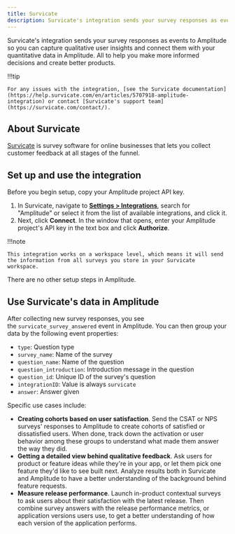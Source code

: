 ```yaml
---
title: Survicate
description: Survicate's integration sends your survey responses as events to Amplitude so you can capture qualitative user insights and connect them with your quantitative data in Amplitude.
---
```


Survicate's integration sends your survey responses as events to Amplitude so you can capture qualitative user insights and connect them with your quantitative data in Amplitude. All to help you make more informed decisions and create better products.

!!!tip

    For any issues with the integration, [see the Survicate documentation](https://help.survicate.com/en/articles/5707918-amplitude-integration) or contact [Survicate's support team](https://survicate.com/contact/).

## About Survicate

[Survicate](https://survicate.com/) is survey software for online businesses that lets you collect customer feedback at all stages of the funnel. 

## Set up and use the integration

Before you begin setup, copy your Amplitude project API key.

1. In Survicate, navigate to [**Settings > Integrations**](https://panel.survicate.com/#/o/0/w/0/settings/integrations/), search for "Amplitude" or select it from the list of available integrations, and click it.
2. Next, click **Connect**. In the window that opens, enter your Amplitude project's API key in the text box and click **Authorize**.

!!!note 

    This integration works on a workspace level, which means it will send the information from all surveys you store in your Survicate workspace.

There are no other setup steps in Amplitude.

## Use Survicate's data in Amplitude

After collecting new survey responses, you see the `survicate_survey_answered` event in Amplitude. You can then group your data by the following event properties:

- `type`: Question type
- `survey_name`: Name of the survey
- `question_name`: Name of the question
- `question_introduction`: Introduction message in the question
- `question_id`: Unique ID of the survey's question
- `integrationID`: Value is always `survicate`
- `answer`: Answer given

Specific use cases include:

- **Creating cohorts based on user satisfaction**. Send the CSAT or NPS surveys' responses to Amplitude to create cohorts of satisfied or dissatisfied users. When done, track down the activation or user behavior among these groups to understand what made them answer the way they did.
- **Getting a detailed view behind qualitative feedback**. Ask users for product or feature ideas while they're in your app, or let them pick one feature they'd like to see built next. Analyze results both in Survicate and Amplitude to have a better understanding of the background behind feature requests.
- **Measure release performance**. Launch in-product contextual surveys to ask users about their satisfaction with the latest release. Then combine survey answers with the release performance metrics, or application versions users use, to get a better understanding of how each version of the application performs.
